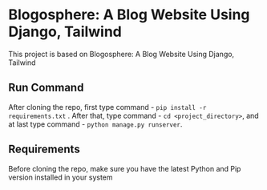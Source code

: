 # Blogosphere: A Blog Website Using Django, Tailwind
This project is based on Blogosphere: A Blog Website Using Django, Tailwind

## Run Command
After cloning the repo, first type command - `pip install -r requirements.txt` . After that, type command - `cd <project_directory>`, and at last type command - `python manage.py runserver`.

## Requirements
Before cloning the repo, make sure you have the latest Python and Pip version installed in your system
